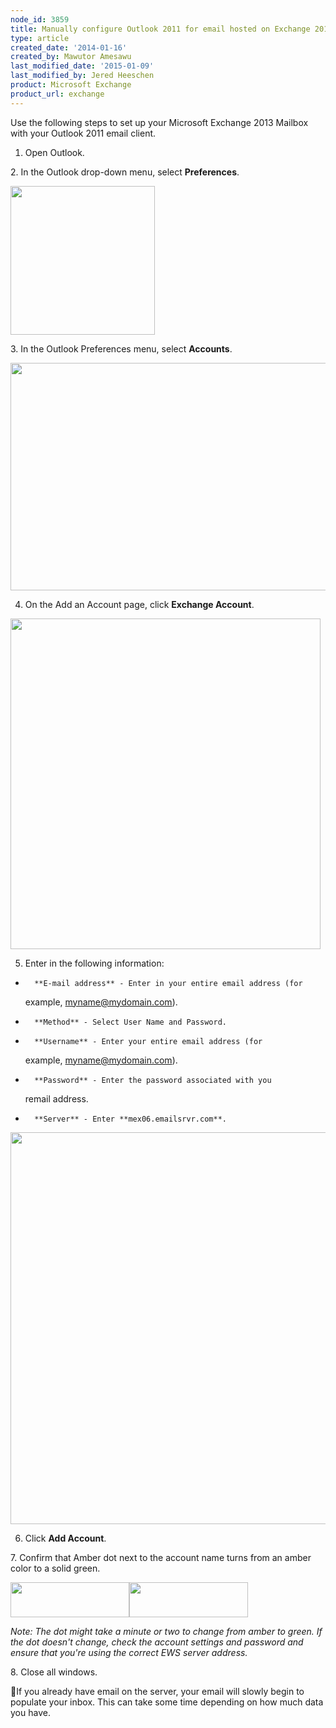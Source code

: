```yaml
---
node_id: 3859
title: Manually configure Outlook 2011 for email hosted on Exchange 2013
type: article
created_date: '2014-01-16'
created_by: Mawutor Amesawu
last_modified_date: '2015-01-09'
last_modified_by: Jered Heeschen
product: Microsoft Exchange
product_url: exchange
---
```


Use the following steps to set up your Microsoft Exchange 2013 Mailbox
with your Outlook 2011 email client.

1. Open Outlook.

2\. In the Outlook drop-down menu, select **Preferences**.

<img src="https://8026b2e3760e2433679c-fffceaebb8c6ee053c935e8915a3fbe7.ssl.cf2.rackcdn.com/field/image/1_53.png" width="231" height="238" />

3\. In the Outlook Preferences menu, select **Accounts**.

<img src="https://8026b2e3760e2433679c-fffceaebb8c6ee053c935e8915a3fbe7.ssl.cf2.rackcdn.com/field/image/2_50.png" width="640" height="364" />

4. On the Add an Account page, click **Exchange Account**.

<img src="https://8026b2e3760e2433679c-fffceaebb8c6ee053c935e8915a3fbe7.ssl.cf2.rackcdn.com/field/image/01_0.png" width="496" height="529" />

5. Enter in the following information:

-       **E-mail address** - Enter in your entire email address (for
    example, myname@mydomain.com).
-       **Method** - Select User Name and Password.
-       **Username** - Enter your entire email address (for
    example, myname@mydomain.com).
-       **Password** - Enter the password associated with you
    remail address.
-       **Server** - Enter **mex06.emailsrvr.com**.

<img src="https://8026b2e3760e2433679c-fffceaebb8c6ee053c935e8915a3fbe7.ssl.cf2.rackcdn.com/field/image/3_47.png" width="739" height="627" />


6. Click **Add Account**.

7\. Confirm that Amber dot next to the account name turns from an amber
color to a solid green.

<img src="https://8026b2e3760e2433679c-fffceaebb8c6ee053c935e8915a3fbe7.ssl.cf2.rackcdn.com/field/image/amber.png" width="190" height="56" /><img src="https://8026b2e3760e2433679c-fffceaebb8c6ee053c935e8915a3fbe7.ssl.cf2.rackcdn.com/field/image/green.png" width="190" height="56" />

*Note: The dot might take a minute or two to change from amber to green.
If the dot doesn't change, check the account settings and password and
ensure that you're using the correct EWS server address.*

8\. Close all windows.

If you already have email on the server, your email will slowly begin
to populate your inbox. This can take some time depending on how much
data you have.

